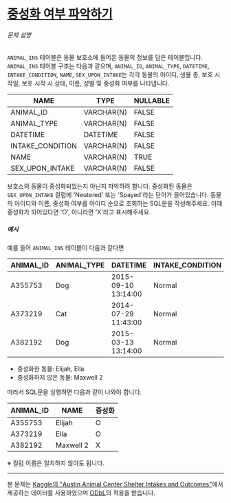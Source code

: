 # [중성화 여부 파악하기](https://school.programmers.co.kr/learn/courses/30/lessons/59409)


###### 문제 설명


`ANIMAL_INS` 테이블은 동물 보호소에 들어온 동물의 정보를 담은 테이블입니다. `ANIMAL_INS` 테이블 구조는 다음과 같으며, `ANIMAL_ID`, `ANIMAL_TYPE`, `DATETIME`, `INTAKE_CONDITION`, `NAME`, `SEX_UPON_INTAKE`는 각각 동물의 아이디, 생물 종, 보호 시작일, 보호 시작 시 상태, 이름, 성별 및 중성화 여부를 나타냅니다.




| NAME | TYPE | NULLABLE |
| --- | --- | --- |
| ANIMAL\_ID | VARCHAR(N) | FALSE |
| ANIMAL\_TYPE | VARCHAR(N) | FALSE |
| DATETIME | DATETIME | FALSE |
| INTAKE\_CONDITION | VARCHAR(N) | FALSE |
| NAME | VARCHAR(N) | TRUE |
| SEX\_UPON\_INTAKE | VARCHAR(N) | FALSE |


보호소의 동물이 중성화되었는지 아닌지 파악하려 합니다. 중성화된 동물은 `SEX_UPON_INTAKE` 컬럼에 'Neutered' 또는 'Spayed'라는 단어가 들어있습니다. 동물의 아이디와 이름, 중성화 여부를 아이디 순으로 조회하는 SQL문을 작성해주세요. 이때 중성화가 되어있다면 'O', 아니라면 'X'라고 표시해주세요.


##### 예시


예를 들어 `ANIMAL_INS` 테이블이 다음과 같다면




| ANIMAL\_ID | ANIMAL\_TYPE | DATETIME | INTAKE\_CONDITION | NAME | SEX\_UPON\_INTAKE |
| --- | --- | --- | --- | --- | --- |
| A355753 | Dog | 2015\-09\-10 13:14:00 | Normal | Elijah | Neutered Male |
| A373219 | Cat | 2014\-07\-29 11:43:00 | Normal | Ella | Spayed Female |
| A382192 | Dog | 2015\-03\-13 13:14:00 | Normal | Maxwell 2 | Intact Male |


* 중성화한 동물: Elijah, Ella
* 중성화하지 않은 동물: Maxwell 2


따라서 SQL문을 실행하면 다음과 같이 나와야 합니다. 




| ANIMAL\_ID | NAME | 중성화 |
| --- | --- | --- |
| A355753 | Elijah | O |
| A373219 | Ella | O |
| A382192 | Maxwell 2 | X |


※ 컬럼 이름은 일치하지 않아도 됩니다.




---


본 문제는 [Kaggle의 "Austin Animal Center Shelter Intakes and Outcomes"](https://www.kaggle.com/aaronschlegel/austin-animal-center-shelter-intakes-and-outcomes)에서 제공하는 데이터를 사용하였으며 [ODbL](https://opendatacommons.org/licenses/odbl/1.0/)의 적용을 받습니다.



